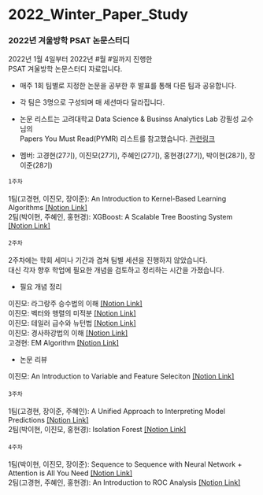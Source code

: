 # 2022_Winter_Paper_Study

### 2022년 겨울방학 PSAT 논문스터디


2022년 1월 4일부터 2022년 #월 #일까지 진행한 <br>
PSAT 겨울방학 논문스터디 자료입니다.

* 매주 1회 팀별로 지정한 논문을 공부한 후 발표를 통해 다른 팀과 공유합니다.

* 각 팀은 3명으로 구성되며 매 세션마다 달라집니다.

* 논문 리스트는 고려대학교 Data Science & Businss Analytics Lab 강필성 교수님의 <br>
Papers You Must Read(PYMR) 리스트를 참고했습니다. [관련링크](https://www.notion.so/c3b3474d18ef4304b23ea360367a5137?v=5d763ad5773f44eb950f49de7d7671bd)


* 멤버: 고경현(27기), 이진모(27기), 주혜인(27기), 홍현경(27기), 박이현(28기), 장이준(28기)


`1주차` <br>
<br>
1팀(고경현, 이진모, 장이준): An Introduction to Kernel-Based Learning Algorithms [[Notion Link]](https://well-scabiosa-7d1.notion.site/Support-Vector-Machine-SVM-c20767c5076344e78411f94e25177cec) <br>
2팀(박이현, 주혜인, 홍현경): XGBoost: A Scalable Tree Boosting System [[Notion Link]](https://sideways-capacity-71f.notion.site/XGBoost-A-Scalable-Tree-Boosting-System-5a762185b7604816b39575328beb2e97)
<br>
<br>
`2주차` <br>
<br>
2주차에는 학회 세미나 기간과 겹쳐 팀별 세션을 진행하지 않았습니다. <br>
대신 각자 향후 학업에 필요한 개념을 검토하고 정리하는 시간을 가졌습니다. <br>

* 필요 개념 정리 <br>

이진모: 라그랑주 승수법의 이해 [[Notion Link]](https://superficial-fernleaf-a58.notion.site/f567695fc0b040a98dff4ffee28f25d7) <br>
이진모: 벡터와 행렬의 미적분 [[Notion Link]](https://superficial-fernleaf-a58.notion.site/39b7bd75e46a42e8824f24f26efe8387) <br>
이진모: 테일러 급수와 뉴턴법 [[Notion Link]](https://superficial-fernleaf-a58.notion.site/ceaad71b0c2942c48db4f2676eb3c2d3) <br>
이진모: 경사하강법의 이해 [[Notion Link]](https://superficial-fernleaf-a58.notion.site/7b1b189ac99e4de99eb32d7ecdea544f) <br>
고경현: EM Algorithm [[Notion Link]](https://maze-goose-a79.notion.site/EM-Algorithm-07259d9a49824df4803b86d0e30468bd) <br>

* 논문 리뷰 <br>

이진모: An Introduction to Variable and Feature Seleciton [[Notion Link]](https://superficial-fernleaf-a58.notion.site/An-Introduction-to-Variable-and-Feature-Selection-be6fd75451e8437f91265b62588267f4)
<br>
<br>
`3주차` <br>
<br>
1팀(고경현, 장이준, 주혜인): A Unified Approach to Interpreting Model Predictions [[Notion Link]](https://well-scabiosa-7d1.notion.site/2-1-3f1154e1cc6c4b4abb10984caa77ae24) <br>
2팀(박이현, 이진모, 홍현경): Isolation Forest [[Notion Link]](https://superficial-fernleaf-a58.notion.site/Isolation-Forest-d862cd9a42eb4aee83cc2cea52b94fb6)
<br>
<br>
`4주차` <br>
<br>
1팀(박이현, 이진모, 장이준): Sequence to Sequence with Neural Network + Attention is All You Need [[Notion Link]](https://superficial-fernleaf-a58.notion.site/Sequence-to-Sequence-Learning-with-Neural-Networks-Attention-is-All-You-Need-31ad16a74fcf48b2aad55076b535ec4b) <br>
2팀(고경현, 주혜인, 홍현경): An Introduction to ROC Analysis [[Notion Link]](https://www.notion.so/An-introduction-to-ROC-analysis-b220e132972242ac906922bafec9a77a)
